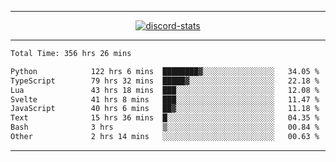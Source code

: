 <a href="https://www.github.com/ripavoid" target="_blank" rel="noreferrer">

-------

<div align='center'>
    <a href='https://discordapp.com/users/825178146797518881'>
        <img align='center' alt='discord-stats' src='https://api.discord-status.me/825178146797518881?nitro&boost=4&gradient=%231e0b1a%2C%23000000%2C%23000000%2C%23160316'></img>
    </a>
</div>

-------

<!--START_SECTION:waka-->

```txt
Total Time: 356 hrs 26 mins

Python            122 hrs 6 mins  ████████▓░░░░░░░░░░░░░░░░   34.05 %
TypeScript        79 hrs 32 mins  █████▓░░░░░░░░░░░░░░░░░░░   22.18 %
Lua               43 hrs 18 mins  ███░░░░░░░░░░░░░░░░░░░░░░   12.08 %
Svelte            41 hrs 8 mins   ███░░░░░░░░░░░░░░░░░░░░░░   11.47 %
JavaScript        40 hrs 6 mins   ██▓░░░░░░░░░░░░░░░░░░░░░░   11.18 %
Text              15 hrs 36 mins  █░░░░░░░░░░░░░░░░░░░░░░░░   04.35 %
Bash              3 hrs           ▒░░░░░░░░░░░░░░░░░░░░░░░░   00.84 %
Other             2 hrs 14 mins   ░░░░░░░░░░░░░░░░░░░░░░░░░   00.63 %
```

<!--END_SECTION:waka-->

-------
